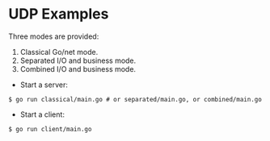 # UDP Examples 

Three modes are provided: 

1. Classical Go/net mode.
2. Separated I/O and business mode.
3. Combined I/O and business mode.

* Start a server:

```shell
$ go run classical/main.go # or separated/main.go, or combined/main.go
```

* Start a client:

```shell
$ go run client/main.go 
```
